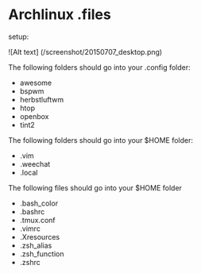 Archlinux .files
=================

setup: 

![Alt text] (/screenshot/20150707_desktop.png)


The following folders should go into your .config folder:
  -  awesome
  -  bspwm
  -  herbstluftwm 
  -  htop 
  -  openbox
  -  tint2 

The following folders should go into your $HOME folder:
  -  .vim
  -  .weechat
  -  .local

The following files should go into your $HOME folder
  -  .bash_color
  -  .bashrc
  -  .tmux.conf
  -  .vimrc
  -  .Xresources
  -  .zsh_alias
  -  .zsh_function
  -  .zshrc

